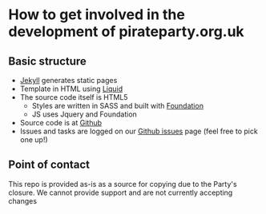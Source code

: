 # How to get involved in the development of pirateparty.org.uk

## Basic structure

- [Jekyll][] generates static pages
- Template in HTML using [Liquid][]
- The source code itself is HTML5
  - Styles are written in SASS and built with [Foundation][]
  - JS uses Jquery and Foundation
- Source code is at [Github][Github]
- Issues and tasks are logged on our [Github issues][] page (feel free to pick one up!)

## Point of contact

This repo is provided as-is as a source for copying due to the Party's closure. We cannot provide support and are not currently accepting changes

[Jekyll]: http://jekyllrb.com/
[Liquid]: https://shopify.github.io/liquid/
[Foundation]: http://foundation.zurb.com/
[Github]: https://github.com/ppuk/jekyll-site
[Github issues]: https://github.com/ppuk/jekyll-site/issues
